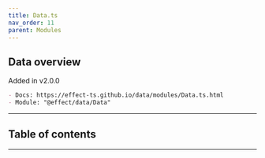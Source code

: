```yaml
---
title: Data.ts
nav_order: 11
parent: Modules
---
```


## Data overview

Added in v2.0.0

```md
- Docs: https://effect-ts.github.io/data/modules/Data.ts.html
- Module: "@effect/data/Data"
```

---

<h2 class="text-delta">Table of contents</h2>

---
